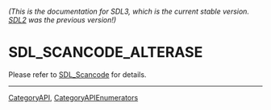 ###### (This is the documentation for SDL3, which is the current stable version. [SDL2](https://wiki.libsdl.org/SDL2/) was the previous version!)
# SDL_SCANCODE_ALTERASE

Please refer to [SDL_Scancode](SDL_Scancode) for details.

----
[CategoryAPI](CategoryAPI), [CategoryAPIEnumerators](CategoryAPIEnumerators)

